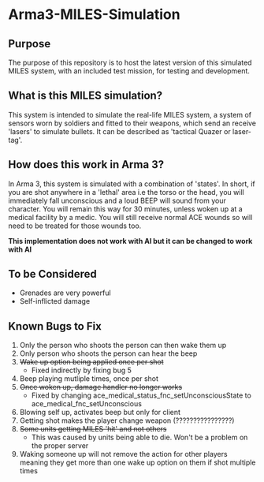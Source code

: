 # Arma3-MILES-Simulation

## Purpose

The purpose of this repository is to host the latest version of this simulated MILES system, with an included test mission, for testing and development.

## What is this MILES simulation?

This system is intended to simulate the real-life MILES system, a system of sensors worn by soldiers and fitted to their weapons, which send an receive 'lasers' to simulate bullets. It can be described as 'tactical Quazer or laser-tag'.

## How does this work in Arma 3?

In Arma 3, this system is simulated with a combination of 'states'. In short, if you are shot anywhere in a 'lethal' area i.e the torso or the head, you will immediately fall unconscious and a loud BEEP will sound from your character. You will remain this way for 30 minutes, unless woken up at a medical facility by a medic. You will still receive normal ACE wounds so will need to be treated for those wounds too.

**This implementation does not work with AI but it can be changed to work with AI**

## To be Considered

- Grenades are very powerful
- Self-inflicted damage

## Known Bugs to Fix

1) Only the person who shoots the person can then wake them up
2) Only person who shoots the person can hear the beep
3) ~~Wake up option being applied once per shot~~
    - Fixed indirectly by fixing bug 5
4) Beep playing mutliple times, once per shot
5) ~~Once woken up, damage handler no longer works~~
    - Fixed by changing ace_medical_status_fnc_setUnconsciousState to ace_medical_fnc_setUnconscious
6) Blowing self up, activates beep but only for client
7) Getting shot makes the player change weapon (????????????????)
8) ~~Some units getting MILES 'hit' and not others~~
    - This was caused by units being able to die. Won't be a problem on the proper server
9) Waking someone up will not remove the action for other players meaning they get more than one wake up option on them if shot multiple times